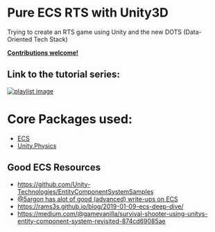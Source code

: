# Pure ECS RTS with Unity3D 
Trying to create an RTS game using Unity and the new DOTS (Data-Oriented Tech Stack)

<b><u>Contributions welcome!</u></b>

## Link to the tutorial series:

[![playlist image](https://img.youtube.com/vi/36Q6HO19O6U/0.jpg)](https://www.youtube.com/watch?v=36Q6HO19O6U&list=PL13LVknaRwqyN4vKyeZwjcVlkjuvYgYwq)

# Core Packages used:
- [ECS](https://docs.unity3d.com/Packages/com.unity.entities@0.0/manual/index.html)
- [Unity.Physics](https://docs.unity3d.com/Packages/com.unity.physics@0.0/manual/index.html)


## Good ECS Resources
- https://github.com/Unity-Technologies/EntityComponentSystemSamples
- [@5argon has alot of good (advanced) write-ups on ECS](https://gametorrahod.com/tag/unity-ecs/)
- https://rams3s.github.io/blog/2019-01-09-ecs-deep-dive/
- https://medium.com/@gamevanilla/survival-shooter-using-unitys-entity-component-system-revisited-874cd69085ae
